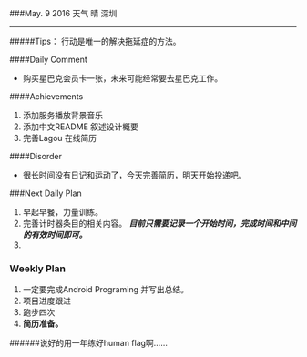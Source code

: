 ###May. 9 2016 天气 晴 深圳
*******
#####Tips：
行动是唯一的解决拖延症的方法。

####Daily Comment
+ 购买星巴克会员卡一张，未来可能经常要去星巴克工作。

####Achievements
1. 添加服务播放背景音乐
2. 添加中文README 叙述设计概要
3. 完善Lagou 在线简历

####Disorder
* 很长时间没有日记和运动了，今天完善简历，明天开始投递吧。

###Next Daily Plan
1. 早起早餐，力量训练。
2. 完善计时器条目的相关内容。 ***目前只需要记录一个开始时间，完成时间和中间的有效时间即可。***
3. 

### Weekly Plan
1. 一定要完成Android Programing 并写出总结。
2. 项目进度跟进
3. 跑步四次
4. **简历准备。**

######说好的用一年练好human flag啊……